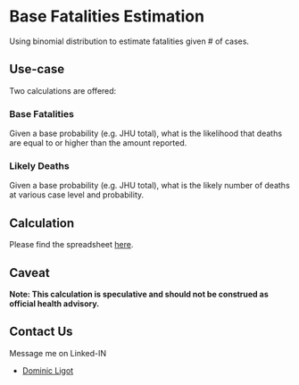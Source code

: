 # Base Fatalities Estimation

Using binomial distribution to estimate fatalities given # of cases.  

## Use-case

Two calculations are offered: 

### Base Fatalities

Given a base probability (e.g. JHU total), what is the likelihood that deaths are equal to or higher than the amount reported. 

### Likely Deaths

Given a base probability (e.g. JHU total), what is the likely number of deaths at various case level and probability. 

## Calculation

Please find the spreadsheet [here](https://drive.google.com/file/d/1LRuIBh5yRFRb8JiDAvMmY1Yuei_icbq2/view?usp=sharing).

## Caveat

**Note: This calculation is speculative and should not be construed as official health advisory.**

## Contact Us

Message me on Linked-IN
* [Dominic Ligot](https://www.linkedin.com/in/docligot/)